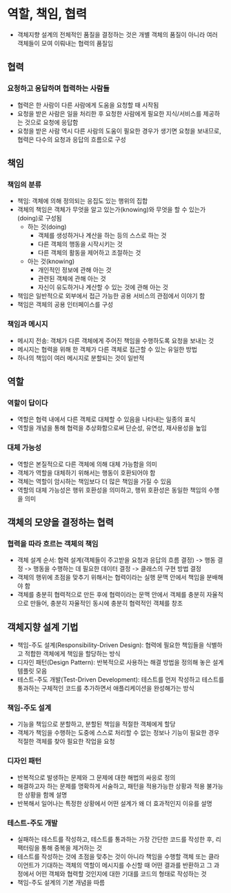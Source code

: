 # 역할, 책임, 협력

- 객체지향 설계의 전체적인 품질을 결정하는 것은 개별 객체의 품질이 아니라 여러 객체들이 모여 이뤄내는 협력의 품질임

## 협력

### 요청하고 응답하며 협력하는 사람들

- 협력은 한 사람이 다른 사람에게 도움을 요청할 때 시작됨
- 요청을 받은 사람은 일을 처리한 후 요청한 사람에게 필요한 지식/서비스를 제공하는 것으로 요청에 응답함
- 요청을 받은 사람 역시 다른 사람의 도움이 필요한 경우가 생기면 요청을 보내므로, 협력은 다수의 요청과 응답의 흐름으로 구성

## 책임

### 책임의 분류

- 책임: 객체에 의해 정의되는 응집도 있는 행위의 집합
- 객체의 책임은 객체가 무엇을 알고 있는가(knowing)와 무엇을 할 수 있는가(doing)로 구성됨
  - 하는 것(doing)
    - 객체를 생성하거나 계산을 하는 등의 스스로 하는 것
    - 다른 객체의 행동을 시작시키는 것
    - 다른 객체의 활동을 제어하고 조절하는 것
  - 아는 것(knowing)
    - 개인적인 정보에 관해 아는 것
    - 관련된 객체에 관해 아는 것
    - 자신이 유도하거나 계산할 수 있는 것에 관해 아는 것
- 책임은 일반적으로 외부에서 접근 가능한 공용 서비스의 관점에서 이야기 함
- 책임은 객체의 공용 인터페이스를 구성

### 책임과 메시지

- 메시지 전송: 객체가 다른 객체에게 주어진 책임을 수행하도록 요청을 보내는 것
- 메시지는 협력을 위해 한 객체가 다른 객체로 접근할 수 있는 유일한 방법
- 하나의 책임이 여러 메시지로 분할되는 것이 일반적

## 역할

### 역할이 답이다

- 역할은 협력 내에서 다른 객체로 대체할 수 있음을 나타내는 일종의 표식
- 역할을 개념을 통해 협력을 추상화함으로써 단순성, 유연성, 재사용성을 높임

### 대체 가능성

- 역할은 본질적으로 다른 객체에 의해 대체 가능함을 의미
- 객체가 역할을 대체하기 위해서는 행동이 호환되어야 함
- 객체는 역할이 암시하는 책임보다 더 많은 책임을 가질 수 있음
- 역할의 대체 가능성은 행위 호환성을 의미하고, 행위 호환성은 동일한 책임의 수행을 의미

## 객체의 모양을 결정하는 협력

### 협력을 따라 흐르는 객체의 책임

- 객체 설계 순서: 협력 설계(객체들이 주고받을 요청과 응답의 흐름 결정) -> 행동 결정 -> 행동을 수행하는 데 필요한 데이터 결정 -> 클래스의 구현 방법 결정
- 객체의 행위에 초점을 맞추기 위해서는 협력이라는 실행 문맥 안에서 책임을 분배해야 함
- 객체를 충분히 협력적으로 만든 후에 협력이라는 문맥 안에서 객체를 충분히 자율적으로 만들어, 충분히 자율적인 동시에 충분히 협력적인 객체를 창조

## 객체지향 설계 기법

- 책임-주도 설계(Responsibility-Driven Design): 협력에 필요한 책임들을 식별하고 적합한 객체에게 책임을 할당하는 방식
- 디자인 패턴(Design Pattern): 반복적으로 사용하는 해결 방법을 정의해 놓은 설계 템플릿 모음
- 테스트-주도 개발(Test-Driven Development): 테스트를 먼저 작성하고 테스트를 통과하는 구체적인 코드를 추가하면서 애플리케이션을 완성해가는 방식

### 책임-주도 설계

- 기능을 책임으로 분할하고, 분할된 책임을 적절한 객체에게 할당
- 객체가 책임을 수행하는 도중에 스스로 처리할 수 없는 정보나 기능이 필요한 경우 적절한 객체를 찾아 필요한 작업을 요청

### 디자인 패턴

- 반복적으로 발생하는 문제와 그 문제에 대한 해법의 싸응로 정의
- 해결하고자 하는 문제를 명확하게 서술하고, 패턴을 적용가능한 상황과 적용 불가능한 상황을 함께 설명
- 반복해서 일어나는 특정한 상황에서 어떤 설계가 왜 더 효과적인지 이유를 설명

### 테스트-주도 개발

- 실패하는 테스트를 작성하고, 테스트를 통과하는 가장 간단한 코드를 작성한 후, 리팩터링을 통해 중복을 제거하는 것
- 테스트를 작성하는 것에 초점을 맞추는 것이 아니라 책임을 수행할 객체 또는 클라이언트가 기대하는 객체의 역할이 메시지를 수신할 때 어떤 결과를 반환하고 그 과정에서 어떤 객체와 협력할 것인지에 대한 기대를 코드의 형태로 작성하는 것
- 책임-주도 설계의 기본 개념을 따름
